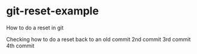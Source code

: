 # git-reset-example
How to do a reset in git

Checking how to do a reset back to an old commit
2nd commit
3rd commit 
4th commit